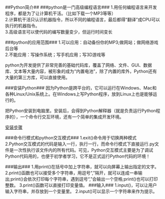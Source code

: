 ##Python简介##
###python是一门高级编程语言###
1.用任何编程语言来开发程序，都是为了让计算机干活。（比如下载一个MP3等等）<br/>
2.计算机干活只认识机器指令，所以不同的编程语言，最后都得“翻译”成CPU可以执行的机器指令。<br/>
3.高级语言可以使代码的编写数量变少，但运行时间变长

###python的应用范围###
1.可以应用：自动备份你的MP3;做网站；做网络游戏后台等<br/>2.不能应用：写操作系统；写手机应用；写3D游戏等

python为开发提供了非常完善的基础代码库，覆盖了网络、文件、GUI、数据库、文本等大量内容，被形象的成为“内置电池”，除了内置的库外，Python还有大量的第三方库，可以直接使用。

###安装Python###
因为Python是跨平台的，它可以运行在Windows、Mac和各种Linux/Unix系统上。在Windows上写Python程序，放到Linux上也是能够运行的。

把Python安装到电脑里。安装后，会得到Python解释器（就是负责运行Python程序的），一个命令行交互环境，还有一个简单的集成开发环境。

[安装步骤](http://https://www.liaoxuefeng.com/wiki/0014316089557264a6b348958f449949df42a6d3a2e542c000/0014316090478912dab2a3a9e8f4ed49d28854b292f85bb000)

###命令行模式和python交互模式###
1.exit()命令用于切换两种模式<br/>
2.Python交互模式的代码是输入一行，执行一行，而命令行模式下直接运行.py文件是一次性执行该文件内的所有代码。可见，Python交互模式主要是为了调试Python代码用的，也便于初学者学习，它不是正式运行Python代码的环境！

###输出###
1.用print()在括号中加上字符串，就可以向屏幕上输出指定的文字。
2.print()函数也可以接受多个字符串，用逗号“,”隔开，就可以连成一串输出;print()会依次打印每个字符串，遇到逗号“,”会输出一个空格;print()也可以打印整数。
3.print()函数可以直接打印变量值。
###输入###
1.input()，可以让用户输入字符串，并存放到一个变量里。
2.input()可以显示一个字符串来作为提示。